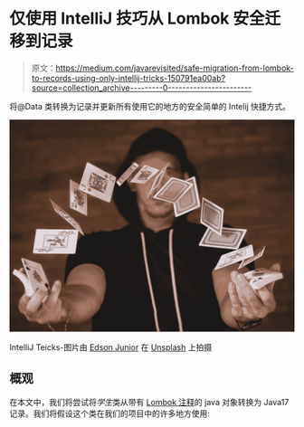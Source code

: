 # 仅使用 IntelliJ 技巧从 Lombok 安全迁移到记录

> 原文：<https://medium.com/javarevisited/safe-migration-from-lombok-to-records-using-only-intellij-tricks-150791ea00ab?source=collection_archive---------0----------------------->

将@Data 类转换为记录并更新所有使用它的地方的安全简单的 Intelij 快捷方式。

[![](img/3f8c60338252410235f6a6a47023c6b1.png)](https://www.java67.com/2022/12/10-examples-of-lombok-in-java.html)

IntelliJ Teicks-图片由 [Edson Junior](https://unsplash.com/@roinuj16?utm_source=medium&utm_medium=referral) 在 [Unsplash](https://unsplash.com?utm_source=medium&utm_medium=referral) 上拍摄

## 概观

在本文中，我们将尝试将*学生*类从带有 [Lombok 注释](https://javarevisited.blogspot.com/2021/08/how-to-use-lombok-library-in-java.html)的 java 对象转换为 Java17 记录。我们将假设这个类在我们的项目中的许多地方使用: